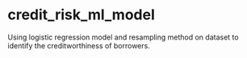 # credit_risk_ml_model
Using logistic regression model and resampling method on dataset to identify the creditworthiness of borrowers.

